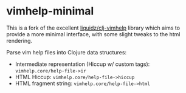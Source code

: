 # vimhelp-minimal

This is a fork of the excellent [liquidz/clj-vimhelp](https://github.com/liquidz/clj-vimhelp) library which aims to provide a more minimal interface, with some slight tweaks to the html rendering.

Parse vim help files into Clojure data structures:
- Intermediate representation (Hiccup w/ custom tags): `vimhelp.core/help-file->ir`
- HTML Hiccup: `vimhelp.core/help-file->hiccup`
- HTML fragment string: `vimhelp.core/help-file->html`
